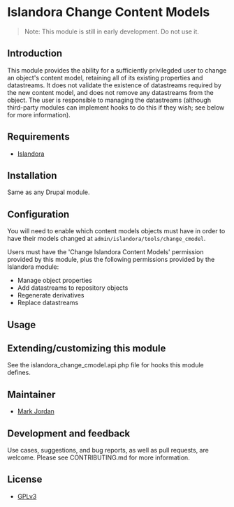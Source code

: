 # Islandora Change Content Models

> Note: This module is still in early development. Do not use it.

## Introduction

This module provides the ability for a sufficiently privilegded user to change an object's content model, retaining all of its existing properties and datastreams. It does not validate the existence of datastreams required by the new content model, and does not remove any datastreams from the object. The user is responsible to managing the datastreams (although third-party modules can implement hooks to do this if they wish; see below for more information).

## Requirements

* [Islandora](https://github.com/Islandora/islandora)

## Installation

Same as any Drupal module.

## Configuration

You will need to enable which content models objects must have in order to have their models changed at `admin/islandora/tools/change_cmodel`.

Users must have the 'Change Islandora Content Models' permission provided by this module, plus the following permissions provided by the Islandora module:

* Manage object properties
* Add datastreams to repository objects
* Regenerate derivatives
* Replace datastreams


## Usage


## Extending/customizing this module

See the islandora_change_cmodel.api.php file for hooks this module defines.

## Maintainer

* [Mark Jordan](https://github.com/mjordan)

## Development and feedback

Use cases, suggestions, and bug reports, as well as pull requests, are welcome. Please see CONTRIBUTING.md for more information.

## License

* [GPLv3](http://www.gnu.org/licenses/gpl-3.0.txt)
